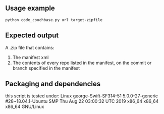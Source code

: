 ## Usage example

```
python code_couchbase.py url target-zipfile
```

## Expected output

A .zip file that contains:

1. The manifest xml
1. The contents of every repo listed in the manifest, on the commit or branch specified in the manifest

## Packaging and dependencies

this script is tested under:
Linux george-Swift-SF314-51 5.0.0-27-generic #28~18.04.1-Ubuntu SMP Thu Aug 22 03:00:32 UTC 2019 x86_64 x86_64 x86_64 GNU/Linux
